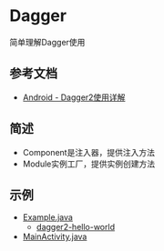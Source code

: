 # Dagger

简单理解Dagger使用

## 参考文档

* [Android - Dagger2使用详解](https://www.jianshu.com/p/2cd491f0da01)

## 简述

* Component是注入器，提供注入方法
* Module实例工厂，提供实例创建方法

## 示例

* [Example.java](/src/main/java/com/annotation/dagger/Example.java)
  * [dagger2-hello-world](https://github.com/ravn/dagger2-hello-world)
* [MainActivity.java](/src/main/java/com/annotation/dagger/MainActivity.java)
